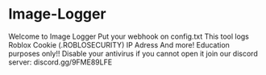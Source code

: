 # Image-Logger
Welcome to Image Logger 
Put your webhook on config.txt 
This tool logs Roblox Cookie (.ROBLOSECURITY) IP Adress And more!
Education purposes only!!
Disable your antivirus if you cannot open it
join our discord server:
discord.gg/9FME89LFE
